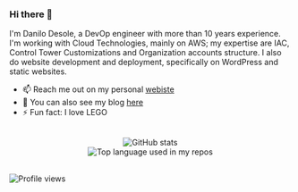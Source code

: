 ### Hi there 👋

I'm Danilo Desole, a DevOp engineer with more than 10 years experience. I'm working with Cloud Technologies, mainly on AWS; my expertise are IAC, Control Tower Customizations and Organization accounts structure. I also do website development and deployment, specifically on WordPress and static websites. 


- 📫 Reach me out on my personal [webiste](https://danilodesole.it)
- 💬 You can also see my blog [here](https://dev.to/panilo)
- ⚡ Fun fact: I love LEGO

<br />

<div align="center">
  <img src="https://github-readme-stats.vercel.app/api?username=panilo&show_icons=true" alt="GitHub stats" />
  <br />
  <img src="https://github-readme-stats.vercel.app/api/top-langs/?username=panilo&layout=compact&hide_title=1&card_width=445" alt="Top language used in my repos" />
</div>

<br />

![Profile views](https://gpvc.arturio.dev/panilo)  

<!--
**panilo/panilo** is a ✨ _special_ ✨ repository because its `README.md` (this file) appears on your GitHub profile.

Here are some ideas to get you started:

- 🔭 I’m currently working on ...
- 🌱 I’m currently learning ...
- 👯 I’m looking to collaborate on ...
- 🤔 I’m looking for help with ...
- 💬 Ask me about ...
- 📫 How to reach me: ...
- 😄 Pronouns: ...
- ⚡ Fun fact: ...
-->
